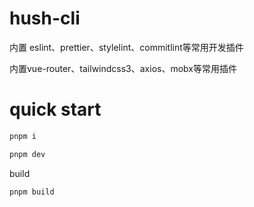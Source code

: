 # hush-cli

内置 eslint、prettier、stylelint、commitlint等常用开发插件

内置vue-router、tailwindcss3、axios、mobx等常用插件

# quick start

```bash
pnpm i

pnpm dev
```

build

```bash
pnpm build
```
